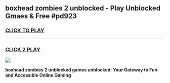 
## boxhead zombies 2 unblocked - Play Unblocked Gmaes & Free #pd923
<h3>
<a href="https://news.freeplayer.one?title=boxhead_zombies_2_unblocked&ref=26F">CLICK TO PLAY</a></h3>
<hr>

<h3>
<a href="https://news.freeplayer.one?title=boxhead_zombies_2_unblocked&ref=26F">CLICK 2 PLAY</a>
  
</h3>

<a href="https://news.freeplayer.one?title=boxhead_zombies_2_unblocked&ref=26F/"><img src="https://clearcache.store/games.png"></a>


**boxhead zombies 2 unblocked games unblocked: Your Gateway to Fun and Accessible Online Gaming**
